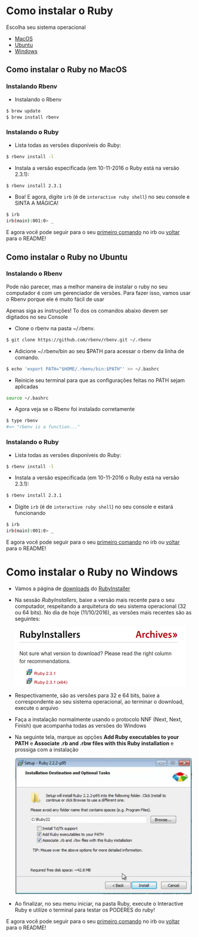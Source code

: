 # Como instalar o Ruby

Escolha seu sistema operacional
- [MacOS](#macos)
- [Ubuntu](#ubuntu)
- [Windows](#windows)

## Como instalar o Ruby no MacOS <a name="macos"></a>

### Instalando Rbenv

- Instalando o Rbenv
```bash
$ brew update
$ brew install rbenv
```

### Instalando o Ruby

- Lista todas as versões disponíveis do Ruby:
```bash
$ rbenv install -l
```

- Instala a versão especificada (em 10-11-2016 o Ruby está na versão 2.3.1):
```bash
$ rbenv install 2.3.1
```

- Boa! E agora, digite `irb` (é de `interactive ruby shell`) no seu console e SINTA A MÁGICA!
```bash
$ irb
irb(main):001:0> _
```

E agora você pode seguir para o seu [primeiro comando](404_pt-br.md) no irb ou [voltar](../../README_pt-br.md) para o README!

## Como instalar o Ruby no Ubuntu <a name="ubuntu"></a>

### Instalando o Rbenv

Pode não parecer, mas a melhor maneira de instalar o ruby no seu computador é com um gerenciador de versões. Para fazer isso, vamos usar o Rbenv porque ele é muito fácil de usar

Apenas siga as instruções! To dos os comandos abaixo devem ser digitados no seu Console

- Clone o rbenv na pasta ~/.rbenv.
```bash
$ git clone https://github.com/rbenv/rbenv.git ~/.rbenv
```

- Adicione ~/.rbenv/bin ao seu $PATH para acessar o rbenv da linha de comando.
```bash
$ echo 'export PATH="$HOME/.rbenv/bin:$PATH"' >> ~/.bashrc
```
- Reinicie seu terminal para que as configurações feitas no PATH sejam aplicadas
```bash
source ~/.bashrc
```
- Agora veja se o Rbenv foi instalado corretamente
```bash
$ type rbenv
#=> "rbenv is a function..."
```

### Instalando o Ruby

- Lista todas as versões disponíveis do Ruby:
```bash
$ rbenv install -l
```

- Instala a versão especificada (em 10-11-2016 o Ruby está na versão 2.3.1):
```bash
$ rbenv install 2.3.1
```

- Digite `irb` (é de `interactive ruby shell`) no seu console e estará funcionando
```bash
$ irb
irb(main):001:0> _
```

E agora você pode seguir para o seu [primeiro comando](404_pt-br.md) no irb ou [voltar](../../README_pt-br.md) para o README!

# Como instalar o Ruby no Windows <a name="windows"></a>

- Vamos a página de [downloads](http://rubyinstaller.org/downloads/) do [RubyInstaller](http://rubyinstaller.org)

- Na sessão *RubyInstallers*, baixe a versão mais recente para o seu computador, respeitando a arquitetura do seu sistema operacional (32 ou 64 bits). No dia de hoje (11/10/2016), as versões mais recentes são as seguintes:

  ![RubyInstaller](../../images/rubyinstaller.png)

- Respectivamente, são as versões para 32 e 64 bits, baixe a correspondente ao seu sistema operacional, ao terminar o download, execute o arquivo

- Faça a instalação normalmente usando o protocolo NNF (Next, Next, Finish) que acompanha todas as versões do Windows

- Na seguinte tela, marque as opções **Add Ruby executables to your PATH** e **Associate .rb and .rbw files with this Ruby installation** e prossiga com a instalação

  ![RubyInstallerSetup](../../images/rubyinstallersetup.png)

- Ao finalizar, no seu menu iniciar, na pasta Ruby, execute o Interactive Ruby e utilize o terminal para testar os PODERES do ruby!

E agora você pode seguir para o seu [primeiro comando](404_pt-br.md) no irb ou [voltar](../../README.md) para o README!
